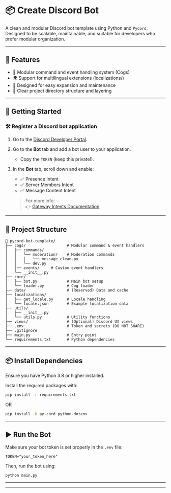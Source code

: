# 📦 Create Discord Bot

A clean and modular Discord bot template using Python and `Pycord`.  
Designed to be scalable, maintainable, and suitable for developers who prefer modular organization.

---

## 🧩 Features

- 🧱 Modular command and event handling system (Cogs)
- 🌍 Support for multilingual extensions (localizations/)
- 🔧 Designed for easy expansion and maintenance
- 📝 Clear project directory structure and layering

---

## 🚀 Getting Started

### 🛠️ Register a Discord bot application

1. Go to the [Discord Developer Portal](https://discord.com/developers/applications).
2. Go to the **Bot** tab and add a bot user to your application.
   - Copy the `TOKEN` (keep this private!).
3. In the **Bot** tab, scroll down and enable:

   - ✅ Presence Intent
   - ✅ Server Members Intent
   - ✅ Message Content Intent

   > For more info:  
   > 👉 [Gateway Intents Documentation](https://discord.com/developers/docs/topics/gateway#gateway-intents)

---

## 🧱 Project Structure

```
📁 pycord-bot-template/
├── cogs/                  # Modular command & event handlers
│   ├── commands/
│   │   └── moderation/    # Moderation commands
│   │   │   └── message_clean.py
│   │   └── dev.py
│   │── events/     # Custom event handlers
│   └── __init__.py
├── core/
│   ├── bot.py             # Main bot setup
│   └── loader.py          # Cog loader
├── data/                  # (Reserved) Data and cache
├── localizations/
│   ├── get_locale.py      # Locale handling
│   └── locale.json        # Example localization data
├── utils/
│   ├── __init__.py
│   └── utils.py           # Utility functions
├── views/                 # (Optional) Discord UI views
├── .env                   # Token and secrets (DO NOT SHARE)
├── .gitignore
├── main.py                # Entry point
└── requirements.txt       # Python dependencies
```

---

## 📦 Install Dependencies

Ensure you have Python 3.8 or higher installed.

Install the required packages with:

```bash
pip install -r requirements.txt
```

OR

```bash
pip install -U py-cord python-dotenv
```

---

## ▶️ Run the Bot

Make sure your bot token is set properly in the `.env` file:

```
TOKEN="your_token_here"
```

Then, run the bot using:

```bash
python main.py
```

---

---
